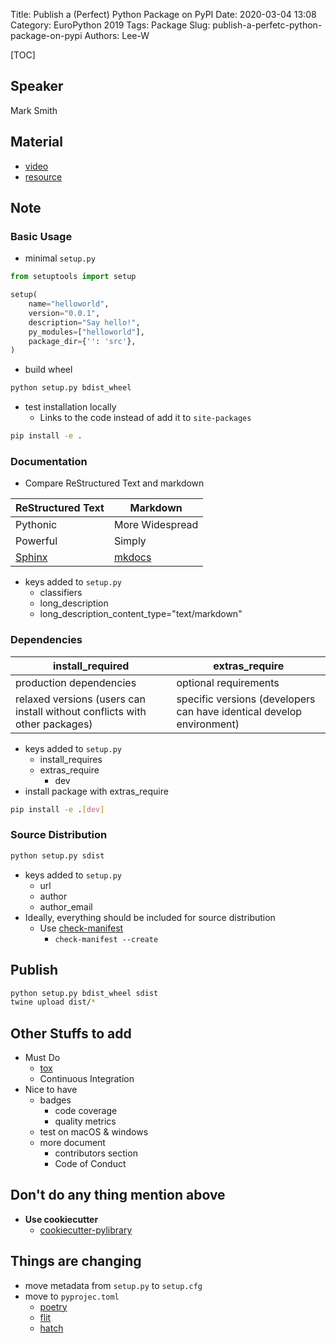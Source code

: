 Title: Publish a (Perfect) Python Package on PyPI
Date: 2020-03-04 13:08
Category: EuroPython 2019
Tags: Package
Slug: publish-a-perfetc-python-package-on-pypi
Authors: Lee-W

[TOC]

## Speaker
Mark Smith

## Material
* [video](https://www.youtube.com/watch?v=-WDV0-OB4fE&feature=youtu.be)
* [resource](https://github.com/judy2k/publishing_python_packages_talk)

## Note

### Basic Usage
* minimal `setup.py`

```python
from setuptools import setup

setup(
    name="helloworld",
    version="0.0.1",
    description="Say hello!",
    py_modules=["helloworld"],
    package_dir={'': 'src'},
)
```

* build wheel

```sh
python setup.py bdist_wheel
```

* test installation locally
    * Links to the code instead of add it to `site-packages`

```sh
pip install -e .
```

### Documentation
* Compare ReStructured Text and markdown

| ReStructured Text| Markdown |
| --- | --- |
| Pythonic | More Widespread |
| Powerful | Simply |
| [Sphinx](https://www.sphinx-doc.org/en/master/) | [mkdocs](https://www.mkdocs.org/) |

* keys added to `setup.py`
    * classifiers
    * long_description
    * long_description_content_type="text/markdown"

### Dependencies

| install_required | extras_require |
| --- | --- |
| production dependencies | optional requirements |
| relaxed versions (users can install without conflicts with other packages) | specific versions (developers can have identical develop environment) |

* keys added to `setup.py`
    * install_requires
    * extras_require
        * dev
* install package with extras_require

```sh
pip install -e .[dev]
```

### Source Distribution

```sh
python setup.py sdist
```

* keys added to `setup.py`
    * url
    * author
    * author_email
* Ideally, everything should be included for source distribution
    * Use [check-manifest](https://github.com/mgedmin/check-manifest)
        * `check-manifest --create`

## Publish

```sh
python setup.py bdist_wheel sdist
twine upload dist/*
```

## Other Stuffs to add
* Must Do
    * [tox](https://tox.readthedocs.io/en/latest/)
    * Continuous Integration
* Nice to have
    * badges
        * code coverage
        * quality metrics
    * test on macOS & windows
    * more document
        * contributors section
        * Code of Conduct

## Don't do any thing mention above
* **Use cookiecutter**
    * [cookiecutter-pylibrary](https://github.com/ionelmc/cookiecutter-pylibrary)

## Things are changing
* move metadata from `setup.py` to `setup.cfg`
* move to `pyprojec.toml`
    * [poetry](https://python-poetry.org/)
    * [flit](https://github.com/takluyver/flit)
    * [hatch](https://github.com/ofek/hatch)
